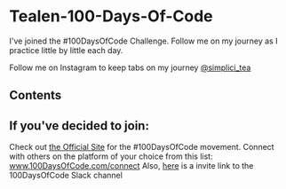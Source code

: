 # Tealen-100-Days-Of-Code
I've joined the #100DaysOfCode Challenge. Follow me on my journey as I practice little by little each day.

Follow me on Instagram to keep tabs on my journey  [@simplici_tea](https://www.instagram.com/_simplici_tea/)

## Contents
## If you've decided to join:

   Check out [the Official Site](http://100daysofcode.com/) for the #100DaysOfCode movement. Connect with others on the platform of your choice from this list: www.100DaysOfCode.com/connect
    Also, [here](https://join.slack.com/t/100xcode/shared_invite/zt-gaxsv2fp-N8ORl8wxsOF3rHaXgavMLA) is a invite link to the 100DaysOfCode Slack channel
